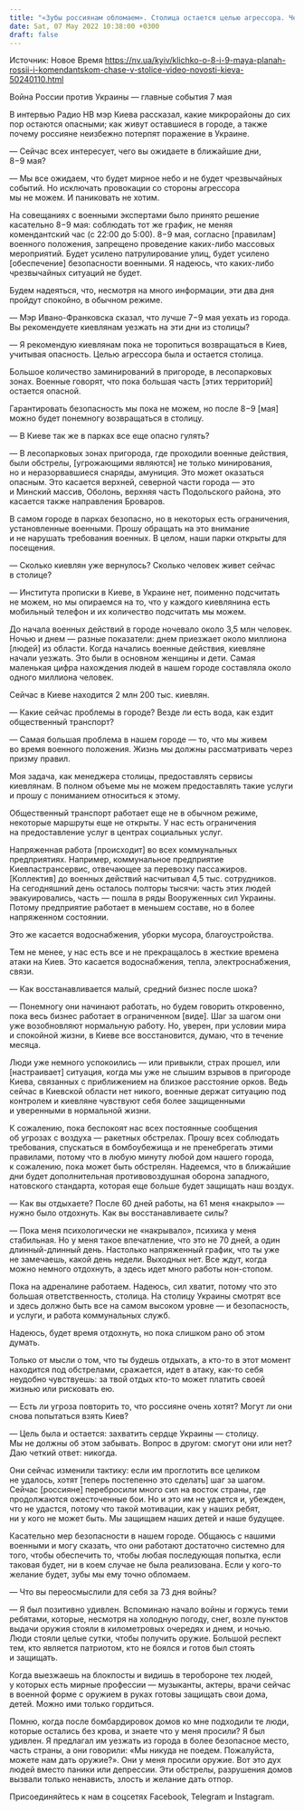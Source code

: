 ```yaml
---
title: "«Зубы россиянам обломаем». Столица остается целью агрессора. Чего стоит ожидать киевлянам 8−9 мая — интервью с Виталием Кличко"
date: Sat, 07 May 2022 10:38:00 +0300
draft: false
---
```

Источник: Новое Время https://nv.ua/kyiv/klichko-o-8-i-9-maya-planah-rossii-i-komendantskom-chase-v-stolice-video-novosti-kieva-50240110.html


Война России против Украины — главные события 7 мая

В интервью Радио НВ мэр Киева рассказал, какие микрорайоны до сих пор остаются опасными; как живут оставшиеся в городе, а также почему россияне неизбежно потерпят поражение в Украине.

— Сейчас всех интересует, чего вы ожидаете в ближайшие дни, 8−9 мая?

— Мы все ожидаем, что будет мирное небо и не будет чрезвычайных событий. Но исключать провокации со стороны агрессора мы не можем. И паниковать не хотим.

На совещаниях с военными экспертами было принято решение касательно 8−9 мая: соблюдать тот же график, не меняя комендантский час (с 22:00 до 5:00). 8−9 мая, согласно [правилам] военного положения, запрещено проведение каких-либо массовых мероприятий. Будет усилено патрулирование улиц, будет усилено [обеспечение] безопасности военными. Я надеюсь, что каких-либо чрезвычайных ситуаций не будет.

Будем надеяться, что, несмотря на много информации, эти два дня пройдут спокойно, в обычном режиме.

— Мэр Ивано-Франковска сказал, что лучше 7−9 мая уехать из города. Вы рекомендуете киевлянам уезжать на эти дни из столицы?

— Я рекомендую киевлянам пока не торопиться возвращаться в Киев, учитывая опасность. Целью агрессора была и остается столица.

Большое количество заминирований в пригороде, в лесопарковых зонах. Военные говорят, что пока большая часть [этих территорий] остается опасной.

Гарантировать безопасность мы пока не можем, но после 8−9 [мая] можно будет понемногу возвращаться в столицу.

— В Киеве так же в парках все еще опасно гулять?

— В лесопарковых зонах пригорода, где проходили военные действия, были обстрелы, [угрожающими являются] не только минирования, но и неразорвавшиеся снаряды, амуниция. Это может оказаться опасным. Это касается верхней, северной части города — это и Минский массив, Оболонь, верхняя часть Подольского района, это касается также направления Броваров.

В самом городе в парках безопасно, но в некоторых есть ограничения, установленные военными. Прошу обращать на это внимание и не нарушать требования военных. В целом, наши парки открыты для посещения.

— Сколько киевлян уже вернулось? Сколько человек живет сейчас в столице?

— Института прописки в Киеве, в Украине нет, поименно подсчитать не можем, но мы опираемся на то, что у каждого киевлянина есть мобильный телефон и их количество подсчитать мы можем.

До начала военных действий в городе ночевало около 3,5 млн человек. Ночью и днем — разные показатели: днем приезжает около миллиона [людей] из области. Когда начались военные действия, киевляне начали уезжать. Это были в основном женщины и дети. Самая маленькая цифра нахождения людей в нашем городе составляла около одного миллиона человек.

Сейчас в Киеве находится 2 млн 200 тыс. киевлян.

— Какие сейчас проблемы в городе? Везде ли есть вода, как ездит общественный транспорт?

— Самая большая проблема в нашем городе — то, что мы живем во время военного положения. Жизнь мы должны рассматривать через призму правил.

Моя задача, как менеджера столицы, предоставлять сервисы киевлянам. В полном объеме мы не можем предоставлять такие услуги и прошу с пониманием относиться к этому.

Общественный транспорт работает еще не в обычном режиме, некоторые маршруты еще не открыты. У нас есть ограничения на предоставление услуг в центрах социальных услуг.

Напряженная работа [происходит] во всех коммунальных предприятиях. Например, коммунальное предприятие Киевпастрансервис, отвечающее за перевозку пассажиров. [Коллектив] до военных действий насчитывал 4,5 тыс. сотрудников. На сегодняшний день осталось полторы тысячи: часть этих людей эвакуировались, часть — пошла в ряды Вооруженных сил Украины. Потому предприятие работает в меньшем составе, но в более напряженном состоянии.

Это же касается водоснабжения, уборки мусора, благоустройства.

Тем не менее, у нас есть все и не прекращалось в жесткие времена атаки на Киев. Это касается водоснабжения, тепла, электроснабжения, связи.

— Как восстанавливается малый, средний бизнес после шока?

— Понемногу они начинают работать, но будем говорить откровенно, пока весь бизнес работает в ограниченном [виде]. Шаг за шагом они уже возобновляют нормальную работу. Но, уверен, при условии мира и спокойной жизни, в Киеве все восстановится, думаю, что в течение месяца.

Люди уже немного успокоились — или привыкли, страх прошел, или [настраивает] ситуация, когда мы уже не слышим взрывов в пригороде Киева, связанных с приближением на близкое расстояние орков. Ведь сейчас в Киевской области нет никого, военные держат ситуацию под контролем и киевляне чувствуют себя более защищенными и уверенными в нормальной жизни.

К сожалению, пока беспокоят нас всех постоянные сообщения об угрозах с воздуха — ракетных обстрелах. Прошу всех соблюдать требования, спускаться в бомбоубежища и не пренебрегать этими правилами, потому что в любую минуту любой дом нашего города, к сожалению, пока может быть обстрелян. Надеемся, что в ближайшие дни будет дополнительная противовоздушная оборона западного, натовского стандарта, которая еще больше будет защищать наш воздух.

— Как вы отдыхаете? После 60 дней работы, на 61 меня «накрыло» — нужно было отдохнуть. Как вы восстанавливаете силы?

— Пока меня психологически не «накрывало», психика у меня стабильная. Но у меня такое впечатление, что это не 70 дней, а один длинный-длинный день. Настолько напряженный график, что ты уже не замечаешь, какой день недели. Выходных нет. Все ждут, когда можно немного отдохнуть, а здесь идет много работы нон-стопом.

Пока на адреналине работаем. Надеюсь, сил хватит, потому что это большая ответственность, столица. На столицу Украины смотрят все и здесь должно быть все на самом высоком уровне — и безопасность, и услуги, и работа коммунальных служб.

Надеюсь, будет время отдохнуть, но пока слишком рано об этом думать.

Только от мысли о том, что ты будешь отдыхать, а кто-то в этот момент находится под обстрелами, сражается, идет в атаку, как-то себя неудобно чувствуешь: за твой отдых кто-то может платить своей жизнью или рисковать ею.

— Есть ли угроза повторить то, что россияне очень хотят? Могут ли они снова попытаться взять Киев?

— Цель была и остается: захватить сердце Украины — столицу. Мы не должны об этом забывать. Вопрос в другом: смогут они или нет? Даю четкий ответ: никогда.

Они сейчас изменили тактику: если им проглотить все целиком не удалось, хотят [теперь постепенно это сделать] шаг за шагом. Сейчас [россияне] перебросили много сил на восток страны, где продолжаются ожесточенные бои. Но и это им не удается и, убежден, что не удастся, потому что такой мотивации, как у наших ребят, ни у кого не может быть. Мы защищаем наших детей и наше будущее.

Касательно мер безопасности в нашем городе. Общаюсь с нашими военными и могу сказать, что они работают достаточно системно для того, чтобы обеспечить то, чтобы любая последующая попытка, если таковая будет, ни в коем случае не была реализована. Если у кого-то желание будет, зубы мы ему точно обломаем.

— Что вы переосмыслили для себя за 73 дня войны?

— Я был позитивно удивлен. Вспоминаю начало войны и горжусь теми ребятами, которые, несмотря на холодную погоду, снег, возле пунктов выдачи оружия стояли в километровых очередях и днем, и ночью. Люди стояли целые сутки, чтобы получить оружие. Большой респект тем, кто является патриотом, кто не боялся и готов был стоять и защищать.

Когда выезжаешь на блокпосты и видишь в теробороне тех людей, у которых есть мирные профессии — музыканты, актеры, врачи сейчас в военной форме с оружием в руках готовы защищать свои дома, детей. Можно ими только гордиться.

Помню, когда после бомбардировок домов ко мне подходили те люди, которые остались без крова, и знаете что у меня просили? Я был удивлен. Я предлагал им уезжать из города в более безопасное место, часть страны, а они говорили: «Мы никуда не поедем. Пожалуйста, можете нам дать оружие?». Они у меня просили оружие. Вот это дух людей вместо паники или депрессии. Эти обстрелы, разрушения домов вызвали только ненависть, злость и желание дать отпор.

Присоединяйтесь к нам в соцсетях Facebook, Telegram и Instagram.
